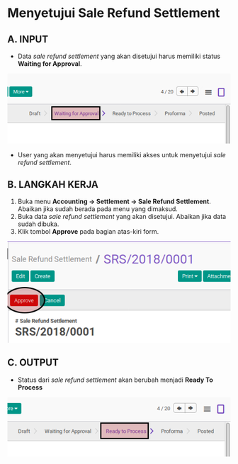 # Menyetujui Sale Refund Settlement

## A. INPUT

* Data *sale refund settlement* yang akan disetujui harus memiliki status **Waiting for Approval**.

![](../../img/sale-refund-settlement/status-waiting-for-approval.png)

* User yang akan menyetujui harus memiliki akses untuk menyetujui *sale refund settlement*.

## B. LANGKAH KERJA

1. Buka menu **Accounting -> Settlement -> Sale Refund Settlement**. Abaikan jika sudah berada pada menu yang dimaksud.
2. Buka data *sale refund settlement* yang akan disetujui. Abaikan jika data sudah dibuka.
3. Klik tombol **Approve** pada bagian atas-kiri form.

![](../../img/sale-refund-settlement/tombol-approve.png)

## C. OUTPUT

* Status dari *sale refund settlement* akan berubah menjadi **Ready To Process**

![](../../img/sale-refund-settlement/status-ready-to-process.png)
